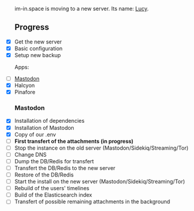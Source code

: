 im-in.space is moving to a new server. Its name: [Lucy](https://en.wikipedia.org/wiki/Lucy_(spacecraft)).


## Progress
- [x] Get the new server
- [x] Basic configuration
- [x] Setup new backup

Apps:

- [ ] [Mastodon](#Mastodon)
- [x] Halcyon 
- [x] Pinafore

### Mastodon

- [x] Installation of dependencies
- [x] Installation of Mastodon
- [x] Copy of our .env
- [ ] **First transfert of the attachments (in progress)**
- [ ] Stop the instance on the old server (Mastodon/Sidekiq/Streaming/Tor)
- [ ] Change DNS
- [ ] Dump the DB/Redis for transfert
- [ ] Transfert the DB/Redis to the new server
- [ ] Restore of the DB/Redis
- [ ] Start the install on the new server (Mastodon/Sidekiq/Streaming/Tor)
- [ ] Rebuild of the users' timelines
- [ ] Build of the Elasticsearch index
- [ ] Transfert of possible remaining attachments in the background

<style>
ul.task-list {
  list-style: none;
  padding-left: 0;
}

.task-list-item-checkbox {
  margin-right: 10px;
}
</style>
